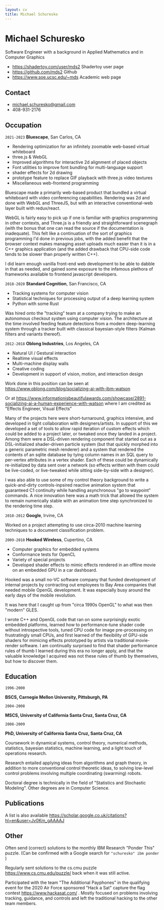 ```yaml
---
layout: cv
title: Michael Schuresko
---
```

# Michael Schuresko
Software Engineer with a background in Applied Mathematics and in
Computer Graphics

* <https://shadertoy.com/user/mds2> Shadertoy user page
* <https://github.com/mds2> Github
* <https://www.soe.ucsc.edu/~mds> Academic web page

## Contact

* <michael.schuresko@gmail.com>
* 408-931-2176

## Occupation

`2021-2023`
__Bluescape__, San Carlos, CA

- Rendering optimization for an infinitely zoomable web-based virtual whiteboard
- three.js & WebGL
- Improved algorithms for interactive 2d alignment of placed objects
- Font utilities to improve font bundling for multi-language support
- shader effects for 2d drawing
- prototype feature to replace GIF playback with three.js video textures
- Miscellaneous web-frontend programming

Bluescape made a primarily web-based product that bundled a virtual
whiteboard with video conferencing capabilities. Rendering was 2d and done
with WebGL and ThreeJS, but with an interactive conventional-web layer
built with redux/react.

WebGL is fairly easy to pick up if one is familiar with graphics programming
in other contexts, and Three.js is a friendly and straightforward
scenegraph (with the bonus that one can read the source if the documentation
is inadequate). This felt like a continuation of the sort of graphics
programming I'd done in previous jobs, with the added benefit that
the browser context makes managing asset uploads much easier than it is in
a C++ graphics application (and the added drawback that CPU-side code tends
to be slower than properly written C++).

I did learn enough vanilla front-end web development to be able to dabble
in that as needed, and gained some exposure to the infamous plethora of
frameworks available to frontend javascript developers.

`2018-2020`
__Standard Cognition__, San Francisco, CA

- Tracking systems for computer vision
- Statistical techniques for processing output of a deep learning system
- Python with some Rust

Was hired onto the "tracking" team at a company trying to make an
autonomous checkout system using computer vision. The architecture at the time
involved feeding feature detections from a modern deep-learning system through
a tracker built with classical bayesian-style filters (Kalman filters and
variants thereof).

`2012-2018`
__Oblong Industries__, Los Angeles, CA

- Natural UI / Gestural interaction
- Realtime visual effects
- Multi-machine display walls
- Creative coding
- Development in support of vision, motion, and interaction design

Work done in this position can be seen at
https://www.oblong.com/blog/socializing-ai-with-ibm-watson

Or at
https://www.informationisbeautifulawards.com/showcase/2891-socializing-ai-a-human-experience-with-watson
where I am credited as "Effects Engineer, Visual Effects"

Many of the projects here were short-turnaround, graphics intensive, and
developed in tight collaboration with designers/artists.  In support of this
we developed a set of tools to allow rapid iteration of custom effects which
could be added to a project later, or tweaked once they landed in a project.
Among them were a DSL-driven rendering component that started out as a
DSL-initialized shader-driven particle system (but that quickly morphed into
a generic parametric mesh renderer) and a system that rendered the contents
of an sqlite database by tying column names in an SQL query to per-vertex
attributes in a vertex shader.  Each of these could be dynamically
re-initialized by data sent over a network (so effects written with them
could be live-coded, or live-tweaked while sitting side-by-side with a
designer).

I was also able to use some of my control theory background to write a
quick-and-dirty controls-inpsired reactive animation system that guaranteed
C1 continuity while handling asynchronous "go to waypoint" commands.
A nice innovation here was a math trick that allowed the system to remain
numerically stable with an animation time step synchronized to the rendering
time step.


`2010-2012`
__Google__, Irvine, CA

Worked on a project attempting to use circa-2010 machine learning
techniques to a document classification problem.

`2009-2010`
__Hooked Wireless__, Cupertino, CA

- Computer graphics for embedded systems
- Conformance tests for OpenCL
- Variety of special projects
- Developed shader effects to mimic effects rendered in an offline movie
on an embedded GPU in a car dashboard.

Hooked was a small no-VC software company that funded development of
internal projects by contracting out employees to Bay Area companies that
needed mobile OpenGL development.  It was especially busy around the early
days of the mobile revolution.

It was here that I caught up from "circa 1990s OpenGL" to what was then
"modern" GLES.

I wrote C++ and OpenGL code that ran on some surprisingly exotic embedded
platforms, learned how to performance-tune shader code without introspective
tools, tuned CPU code for image pre-processing on frustratingly small
CPUs, and first learned of the flexibility of GPU-side shaders for
mimicing effects prototyped by artists via traditional movie-render software.
I am continually surprised to find that shader performance rules of thumb
I learned during this era no longer apply, and that the valuable knowledge
I acquired was not these rules of thumb by themselves, but how to discover
them.

## Education

`1996-2000`

__BSCS, Carnegie Mellon University, Pittsburgh, PA__

`2004-2008`

__MSCS, University of California Santa Cruz, Santa Cruz, CA__

`2008-2009`

__PhD, University of California Santa Cruz, Santa Cruz, CA__

Coursework in dynamical systems, control theory, numerical methods,
statistics, bayesian statistics, machine learning, and a light touch of
operations research.

Research entailed applying ideas from algorithms and graph theory,
in addition to more conventional control theoretic ideas,
to solving low-level control problems involving multiple
coordinating (swarming) robots.

Doctoral degree is technically in the field of "Statistics and Stochastic
Modeling". Other degrees are in Computer Science.

## Publications

A list is also available <https://scholar.google.co.uk/citations?hl=en&user=Jv0Km_gAAAAJ>

## Other

Often send (correct) solutions to the monthly IBM Research "Ponder This" puzzle.
(Can be confirmed with a Google search for `"schuresko" ibm ponder` )

Regularly sent solutions to the cs.cmu puzzle <https://www.cs.cmu.edu/puzzle/>
back when it was still active.

Participated with the team "The Additional Payphones" in the qualifying event
for the 2020 Air Force sponsored "Hack a Sat" capture the flag contest
<https://www.hackasat.com/> . Mostly focused on problems involving
tracking, guidance, and controls and left the traditional hacking
to the other team members.

<!-- ### Footer

Last updated: Oct 2020 -->


